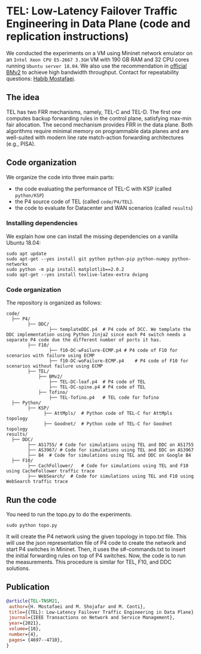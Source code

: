 # TEL: Low-Latency Failover Traffic Engineering in Data Plane  (code and replication instructions)

We conducted the experiments on a VM using Mininet network emulator on an `Intel Xeon CPU E5-2667 3.3GH` VM with 190 GB RAM and 32 CPU cores running `Ubuntu server 18.04`. We also use the
recommendation in [official BMv2](https://github.com/p4lang/behavioral-model/blob/main/docs/performance.md) to achieve high bandwidth throughput.
Contact for repeatability questions: [Habib Mostafaei](https://mostafaei.bitbucket.io).
## The idea

TEL has two FRR mechanisms, namely, TEL-C and TEL-D. The first one computes backup forwarding rules in the control plane, satisfying max-min fair allocation. The second mechanism provides FRR in the data plane. Both algorithms require minimal memory on programmable data planes and are well-suited with modern line rate match-action forwarding architectures (e.g., PISA).

## Code organization
We organize the code into three main parts: 
 - the code evaluating the performance of TEL-C with KSP (called `python/KSP`)  
 - the P4 source code of TEL (called `code/P4/TEL`).
 - the code to evaluate for Datacenter and WAN scenarios (called `results`)  


### Installing dependencies

We explain how one can install the missing dependencies on a vanilla Ubuntu 18.04:

```
sudo apt update
sudo apt-get --yes install git python python-pip python-numpy python-networkx
sudo python -m pip install matplotlib==2.0.2
sudo apt-get --yes install texlive-latex-extra dvipng 
```

### Code organization

The repository is organized as follows:

```
code/
  ├── P4/
        ├── DDC/
			    ├── templateDDC.p4	# P4 code of DCC. We template the DDC implementation using Python Jinja2 since each P4 switch needs a separate P4 code due the different number of ports it has.
        ├── F10/
			    ├── f10-DC-wFailure-ECMP.p4	# P4 code of F10 for scenarios with failure using ECMP
				├── f10-DC-woFailure-ECMP.p4	# P4 code of F10 for scenarios without failure using ECMP
        ├── TEL/
		    ├── BMv2/
			    ├── TEL-DC-leaf.p4	# P4 code of TEL
			    ├── TEL-DC-spine.p4	# P4 code of TEL
			├── Tofino/
			    ├── TEL-Tofino.p4	# TEL code for Tofino 
  ├── Python/  
		├── KSP/                                         
              ├── AttMpls/	# Python code of TEL-C for AttMpls topology
              ├── Goodnet/	# Python code of TEL-C for Goodnet topology
results/
  ├── DDC/
        ├── AS1755/	# Code for simulations using TEL and DDC on AS1755
        ├── AS3967/	# Code for simulations using TEL and DDC on AS3967
        ├── B4	# Code for simulations using TEL and DDC on Google B4
  ├── F10/
        ├── CachFollower/	# Code for simulations using TEL and F10 using CacheFollower traffic trace
		├── WebSearch/	# Code for simulations using TEL and F10 using WebSearch traffic trace		
```

## Run the code

You need to run the topo.py to do the experiments.

```
sudo python topo.py
```

It will create the P4 network using the given topology in topo.txt file. This will use
the json representation file of P4 code to create the network and start P4 switches in 
Mininet. Then, it uses the s#-commands.txt to insert the initial forwarding rules on 
top of P4 switches. Now, the code is to run the measurements. This procedure is similar
for TEL, F10, and DDC solutions.

## Publication
```bibtex
@article{TEL-TNSM21,
 author={H. Mostafaei and M. Shojafar and M. Conti},
 title={{TEL}: Low-Latency Failover Traffic Engineering in Data Plane},
 journal={IEEE Transactions on Network and Service Management},
 year={2021},
 volume={18},
 number={4},
 pages= {4697--4710},
}
```
